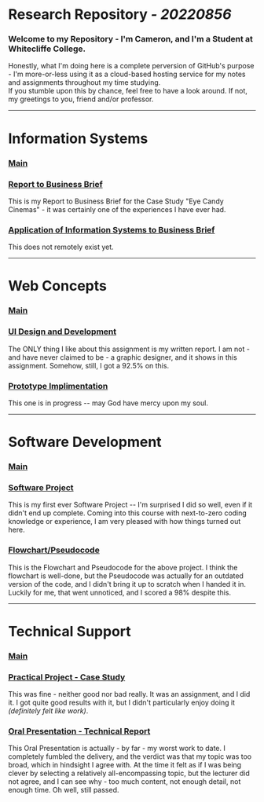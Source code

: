 # **Research Repository** *_- 20220856_*

### Welcome to my Repository - I'm Cameron, and I'm a Student at Whitecliffe College. <br>
Honestly, what I'm doing here is a complete perversion of GitHub's purpose - I'm more-or-less using it as a cloud-based hosting service for my notes and assignments throughout my time studying. <br>
If you stumble upon this by chance, feel free to have a look around. If not, my greetings to you, friend and/or professor.

---

# Information Systems

### [Main](./Information-Systems/)
### [Report to Business Brief](./Information-Systems/Assignments/Report/report-to-business-brief.md)<br>
This is my Report to Business Brief for the Case Study "Eye Candy Cinemas" - it was certainly one of the experiences I have ever had.<br>
### [Application of Information Systems to Business Brief]()<br>
This does not remotely exist yet.

---

# Web Concepts

### [Main](./Web-Concepts/)
### [UI Design and Development](./Web-Concepts/Assignments/UI-Design-Development)<br>
The ONLY thing I like about this assignment is my written report. I am not - and have never claimed to be - a graphic designer, and it shows in this assignment. Somehow, still, I got a 92.5% on this.<br>
### [Prototype Implimentation](./Web-Concepts/Assignments/Implimentation-of-Website)<br>
This one is in progress -- may God have mercy upon my soul.

---

# Software Development

### [Main](./Software-Development/)
### [Software Project](./Software-Development/Assignments/Software/)<br>
This is my first ever Software Project -- I'm surprised I did so well, even if it didn't end up complete. Coming into this course with next-to-zero coding knowledge or experience, I am very pleased with how things turned out here.<br>
### [Flowchart/Pseudocode](./Software-Development/Assignments/Flowchart/)
This is the Flowchart and Pseudocode for the above project. I think the flowchart is well-done, but the Pseudocode was actually for an outdated version of the code, and I didn't bring it up to scratch when I handed it in. Luckily for me, that went unnoticed, and I scored a 98% despite this.<br>

---

# Technical Support

### [Main](./Technical-Support/)
### [Practical Project - Case Study](./Technical-Support/Assignments/Practical-Project/)<br>
This was fine - neither good nor bad really. It was an assignment, and I did it. I got quite good results with it, but I didn't particularly enjoy doing it *(definitely felt like work)*.
### [Oral Presentation - Technical Report](./Technical-Support/Assignments/Oral-Presentation/)<br>
This Oral Presentation is actually - by far - my worst work to date. I completely fumbled the delivery, and the verdict was that my topic was too broad, which in hindsight I agree with. At the time it felt as if I was being clever by selecting a relatively all-encompassing topic, but the lecturer did not agree, and I can see why - too much content, not enough detail, not enough time. Oh well, still passed.
